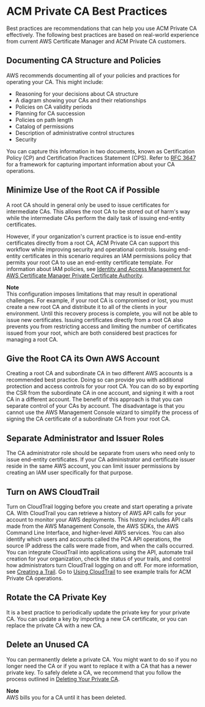 # ACM Private CA Best Practices<a name="ca-best-practices"></a>

Best practices are recommendations that can help you use ACM Private CA effectively\. The following best practices are based on real\-world experience from current AWS Certificate Manager and ACM Private CA customers\. 

## Documenting CA Structure and Policies<a name="document-ca"></a>

AWS recommends documenting all of your policies and practices for operating your CA\. This might include:
+ Reasoning for your decisions about CA structure
+ A diagram showing your CAs and their relationships
+ Policies on CA validity periods
+ Planning for CA succession
+ Policies on path length
+ Catalog of permissions
+ Description of administrative control structures
+ Security

You can capture this information in two documents, known as Certification Policy \(CP\) and Certification Practices Statement \(CPS\)\. Refer to [RFC 3647](https://www.ietf.org/rfc/rfc3647.txt) for a framework for capturing important information about your CA operations\.

## Minimize Use of the Root CA if Possible<a name="minimize-root-use"></a>

A root CA should in general only be used to issue certificates for intermediate CAs\. This allows the root CA to be stored out of harm's way while the intermediate CAs perform the daily task of issuing end\-entity certificates\.

However, if your organization's current practice is to issue end\-entity certificates directly from a root CA, ACM Private CA can support this workflow while improving security and operational controls\. Issuing end\-entity certificates in this scenario requires an IAM permissions policy that permits your root CA to use an end\-entity certificate template\. For information about IAM policies, see [Identity and Access Management for AWS Certificate Manager Private Certificate Authority](security-iam.md)\.

**Note**  
This configuration imposes limitations that may result in operational challenges\. For example, if your root CA is compromised or lost, you must create a new root CA and distribute it to all of the clients in your environment\. Until this recovery process is complete, you will not be able to issue new certificates\. Issuing certificates directly from a root CA also prevents you from restricting access and limiting the number of certificates issued from your root, which are both considered best practices for managing a root CA\. 

## Give the Root CA its Own AWS Account<a name="isolate-root-account"></a>

Creating a root CA and subordinate CA in two different AWS accounts is a recommended best practice\. Doing so can provide you with additional protection and access controls for your root CA\. You can do so by exporting the CSR from the subordinate CA in one account, and signing it with a root CA in a different account\. The benefit of this approach is that you can separate control of your CAs by account\. The disadvantage is that you cannot use the AWS Management Console wizard to simplify the process of signing the CA certificate of a subordinate CA from your root CA\.

## Separate Administrator and Issuer Roles<a name="role-separation"></a>

The CA administrator role should be separate from users who need only to issue end\-entity certificates\. If your CA administrator and certificate issuer reside in the same AWS account, you can limit issuer permissions by creating an IAM user specifically for that purpose\. 

## Turn on AWS CloudTrail<a name="use-cloudtrail"></a>

Turn on CloudTrail logging before you create and start operating a private CA\. With CloudTrail you can retrieve a history of AWS API calls for your account to monitor your AWS deployments\. This history includes API calls made from the AWS Management Console, the AWS SDKs, the AWS Command Line Interface, and higher\-level AWS services\. You can also identify which users and accounts called the PCA API operations, the source IP address the calls were made from, and when the calls occurred\. You can integrate CloudTrail into applications using the API, automate trail creation for your organization, check the status of your trails, and control how administrators turn CloudTrail logging on and off\. For more information, see [Creating a Trail](https://docs.aws.amazon.com/awscloudtrail/latest/userguide/cloudtrail-create-and-update-a-trail.html)\. Go to [Using CloudTrail](PcaCtIntro.md) to see example trails for ACM Private CA operations\. 

## Rotate the CA Private Key<a name="rotate-keys"></a>

It is a best practice to periodically update the private key for your private CA\. You can update a key by importing a new CA certificate, or you can replace the private CA with a new CA\.

## Delete an Unused CA<a name="delete-unused-ca"></a>

You can permanently delete a private CA\. You might want to do so if you no longer need the CA or if you want to replace it with a CA that has a newer private key\. To safely delete a CA, we recommend that you follow the process outlined in [Deleting Your Private CA](PCADeleteCA.md)\.

**Note**  
AWS bills you for a CA until it has been deleted\.